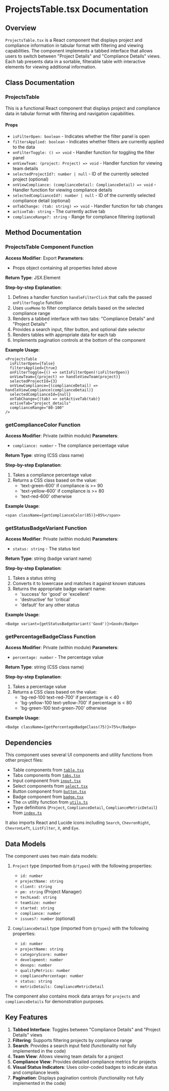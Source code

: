 # ProjectsTable.tsx Documentation

## Overview

`ProjectsTable.tsx` is a React component that displays project and compliance information in tabular format with filtering and viewing capabilities. The component implements a tabbed interface that allows users to switch between "Project Details" and "Compliance Details" views. Each tab presents data in a sortable, filterable table with interactive elements for viewing additional information.

## Class Documentation

### ProjectsTable

This is a functional React component that displays project and compliance data in tabular format with filtering and navigation capabilities.

#### Props
- `isFilterOpen: boolean` - Indicates whether the filter panel is open
- `filtersApplied: boolean` - Indicates whether filters are currently applied to the data
- `onFilterToggle: () => void` - Handler function for toggling the filter panel
- `onViewTeam: (project: Project) => void` - Handler function for viewing team details
- `selectedProjectId?: number | null` - ID of the currently selected project (optional)
- `onViewCompliance: (complianceDetail: ComplianceDetail) => void` - Handler function for viewing compliance details
- `selectedComplianceId?: number | null` - ID of the currently selected compliance detail (optional)
- `onTabChange: (tab: string) => void` - Handler function for tab changes
- `activeTab: string` - The currently active tab
- `complianceRange?: string` - Range for compliance filtering (optional)

## Method Documentation

### ProjectsTable Component Function

**Access Modifier**: Export
**Parameters**: 
- Props object containing all properties listed above

**Return Type**: JSX.Element

**Step-by-step Explanation**:
1. Defines a handler function `handleFilterClick` that calls the passed `onFilterToggle` function
2. Uses `useMemo` to filter compliance details based on the selected compliance range
3. Renders a tabbed interface with two tabs: "Compliance Details" and "Project Details"
4. Provides a search input, filter button, and optional date selector
5. Renders tables with appropriate data for each tab
6. Implements pagination controls at the bottom of the component

**Example Usage**:
```tsx
<ProjectsTable
  isFilterOpen={false}
  filtersApplied={true}
  onFilterToggle={() => setIsFilterOpen(!isFilterOpen)}
  onViewTeam={(project) => handleViewTeam(project)}
  selectedProjectId={3}
  onViewCompliance={(complianceDetail) => handleViewCompliance(complianceDetail)}
  selectedComplianceId={null}
  onTabChange={(tab) => setActiveTab(tab)}
  activeTab="project_details"
  complianceRange="80-100"
/>
```

### getComplianceColor Function

**Access Modifier**: Private (within module)
**Parameters**:
- `compliance: number` - The compliance percentage value

**Return Type**: string (CSS class name)

**Step-by-step Explanation**:
1. Takes a compliance percentage value
2. Returns a CSS class based on the value:
   - 'text-green-600' if compliance is >= 90
   - 'text-yellow-600' if compliance is >= 80
   - 'text-red-600' otherwise

**Example Usage**:
```tsx
<span className={getComplianceColor(85)}>85%</span>
```

### getStatusBadgeVariant Function

**Access Modifier**: Private (within module)
**Parameters**:
- `status: string` - The status text

**Return Type**: string (badge variant name)

**Step-by-step Explanation**:
1. Takes a status string
2. Converts it to lowercase and matches it against known statuses
3. Returns the appropriate badge variant name:
   - 'success' for 'good' or 'excellent'
   - 'destructive' for 'critical'
   - 'default' for any other status

**Example Usage**:
```tsx
<Badge variant={getStatusBadgeVariant('Good')}>Good</Badge>
```

### getPercentageBadgeClass Function

**Access Modifier**: Private (within module)
**Parameters**:
- `percentage: number` - The percentage value

**Return Type**: string (CSS class name)

**Step-by-step Explanation**:
1. Takes a percentage value
2. Returns a CSS class based on the value:
   - 'bg-red-100 text-red-700' if percentage is < 40
   - 'bg-yellow-100 text-yellow-700' if percentage is < 80
   - 'bg-green-100 text-green-700' otherwise

**Example Usage**:
```tsx
<Badge className={getPercentageBadgeClass(75)}>75%</Badge>
```

## Dependencies

This component uses several UI components and utility functions from other project files:

- Table components from [`table.tsx`](../ui/table.md)
- Tabs components from [`tabs.tsx`](../ui/tabs.md)
- Input component from [`input.tsx`](../ui/input.md)
- Select components from [`select.tsx`](../ui/select.md)
- Button component from [`button.tsx`](../ui/button.md)
- Badge component from [`badge.tsx`](../ui/badge.md)
- The `cn` utility function from [`utils.ts`](../../lib/utils.md)
- Type definitions (`Project`, `ComplianceDetail`, `ComplianceMetricDetail`) from [`index.ts`](../../types/index.md)

It also imports React and Lucide icons including `Search`, `ChevronRight`, `ChevronLeft`, `ListFilter`, `X`, and `Eye`.

## Data Models

The component uses two main data models:

1. `Project` type (imported from `@/types`) with the following properties:
   - `id: number`
   - `projectName: string`
   - `client: string`
   - `pm: string` (Project Manager)
   - `techLead: string`
   - `teamSize: number`
   - `started: string`
   - `compliance: number`
   - `issues?: number` (optional)

2. `ComplianceDetail` type (imported from `@/types`) with the following properties:
   - `id: number`
   - `projectName: string`
   - `categoryScore: number`
   - `development: number`
   - `devops: number`
   - `qualityMetrics: number`
   - `compliancePercentage: number`
   - `status: string`
   - `metricDetails: ComplianceMetricDetail`

The component also contains mock data arrays for `projects` and `complianceDetails` for demonstration purposes.

## Key Features

1. **Tabbed Interface**: Toggles between "Compliance Details" and "Project Details" views
2. **Filtering**: Supports filtering projects by compliance range
3. **Search**: Provides a search input field (functionality not fully implemented in the code)
4. **Team View**: Allows viewing team details for a project
5. **Compliance View**: Provides detailed compliance metrics for projects
6. **Visual Status Indicators**: Uses color-coded badges to indicate status and compliance levels
7. **Pagination**: Displays pagination controls (functionality not fully implemented in the code)